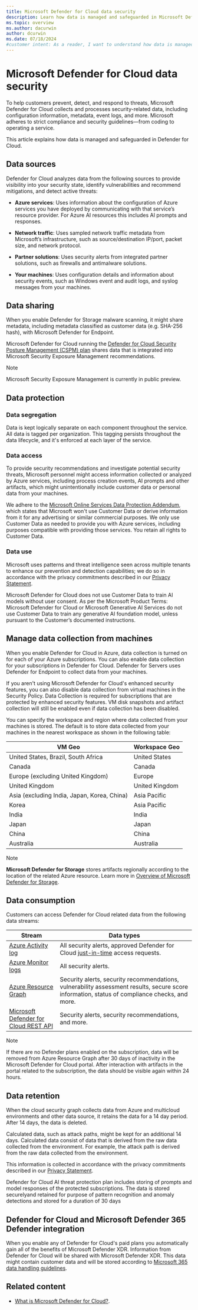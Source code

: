 ```yaml
---
title: Microsoft Defender for Cloud data security
description: Learn how data is managed and safeguarded in Microsoft Defender for Cloud to ensure the security of your data.
ms.topic: overview
ms.author: dacurwin
author: dcurwin
ms.date: 07/18/2024
#customer intent: As a reader, I want to understand how data is managed and safeguarded in Microsoft Defender for Cloud so that I can ensure the security of my data.
---
```


# Microsoft Defender for Cloud data security

To help customers prevent, detect, and respond to threats, Microsoft Defender for Cloud collects and processes security-related data, including configuration information, metadata, event logs, and more. Microsoft adheres to strict compliance and security guidelines—from coding to operating a service.

This article explains how data is managed and safeguarded in Defender for Cloud.

## Data sources

Defender for Cloud analyzes data from the following sources to provide visibility into your security state, identify vulnerabilities and recommend mitigations, and detect active threats:

- **Azure services**: Uses information about the configuration of Azure services you have deployed by communicating with that service’s resource provider. For Azure AI resources this includes AI prompts and responses.

- **Network traffic**: Uses sampled network traffic metadata from Microsoft’s infrastructure, such as source/destination IP/port, packet size, and network protocol.
- **Partner solutions**: Uses security alerts from integrated partner solutions, such as firewalls and antimalware solutions.
- **Your machines**: Uses configuration details and information about security events, such as Windows event and audit logs, and syslog messages from your machines.

## Data sharing

When you enable Defender for Storage malware scanning, it might share metadata, including metadata classified as customer data (e.g. SHA-256 hash), with Microsoft Defender for Endpoint.

Microsoft Defender for Cloud running the [Defender for Cloud Security Posture Management (CSPM) plan](concept-cloud-security-posture-management.md)
shares data that is integrated into Microsoft Security Exposure Management recommendations.

> [!NOTE]
> Microsoft Security Exposure Management is currently in public preview.

## Data protection

### Data segregation

Data is kept logically separate on each component throughout the service. All data is tagged per organization. This tagging persists throughout the data lifecycle, and it's enforced at each layer of the service.

### Data access

To provide security recommendations and investigate potential security threats, Microsoft personnel might access information collected or analyzed by Azure services, including process creation events, AI prompts and other artifacts, which might unintentionally include customer data or personal data from your machines.

We adhere to the [Microsoft Online Services Data Protection Addendum](https://www.microsoftvolumelicensing.com/Downloader.aspx?DocumentId=17880), which states that Microsoft won't use Customer Data or derive information from it for any advertising or similar commercial purposes. We only use Customer Data as needed to provide you with Azure services, including purposes compatible with providing those services. You retain all rights to Customer Data.

### Data use

Microsoft uses patterns and threat intelligence seen across multiple tenants to enhance our prevention and detection capabilities; we do so in accordance with the privacy commitments described in our [Privacy Statement](https://privacy.microsoft.com/privacystatement).

Microsoft Defender for Cloud does not use Customer Data to train AI models without user consent. As per the Microsoft Product Terms: Microsoft Defender for Cloud or Microsoft Generative AI Services do not use Customer Data to train any generative AI foundation model, unless pursuant to the Customer’s documented instructions.

## Manage data collection from machines

When you enable Defender for Cloud in Azure, data collection is turned on for each of your Azure subscriptions. You can also enable data collection for your subscriptions in Defender for Cloud. Defender for Servers uses Defender for Endpoint to collect data from your machines.

If you aren't using Microsoft Defender for Cloud's enhanced security features, you can also disable data collection from virtual machines in the Security Policy. Data Collection is required for subscriptions that are protected by enhanced security features. VM disk snapshots and artifact collection will still be enabled even if data collection has been disabled.

You can specify the workspace and region where data collected from your machines is stored. The default is to store data collected from your machines in the nearest workspace as shown in the following table:

| VM Geo                                      | Workspace Geo  |
|---------------------------------------------|----------------|
| United States, Brazil, South Africa         | United States  |
| Canada                                      | Canada         |
| Europe (excluding United Kingdom)           | Europe         |
| United Kingdom                              | United Kingdom |
| Asia (excluding India, Japan, Korea, China) | Asia Pacific   |
| Korea                                       | Asia Pacific   |
| India                                       | India          |
| Japan                                       | Japan          |
| China                                       | China          |
| Australia                                   | Australia      |

> [!NOTE]
> **Microsoft Defender for Storage** stores artifacts regionally according to the location of the related Azure resource. Learn more in [Overview of Microsoft Defender for Storage](defender-for-storage-introduction.md).

## Data consumption

Customers can access Defender for Cloud related data from the following data streams:

| Stream                                                                                | Data types                                                                                                                                                                                                          |
|---------------------------------------------------------------------------------------|---------------------------------------------------------------------------------------------------------------------------------------------------------------------------------------------------------------------|
| [Azure Activity log](/azure/azure-monitor/essentials/activity-log)                       | All security alerts, approved Defender for Cloud [just-in-time](just-in-time-access-usage.md) access requests.|
| [Azure Monitor logs](/azure/azure-monitor/data-platform)                      | All security alerts.                                                                                                                                                                                                |
| [Azure Resource Graph](/azure/governance/resource-graph/overview)                      | Security alerts, security recommendations, vulnerability assessment results, secure score information, status of compliance checks, and more.                                                                       |
| [Microsoft Defender for Cloud REST API](/rest/api/defenderforcloud-composite/operation-groups?view=rest-defenderforcloud-composite-latest&preserve-view=true) | Security alerts, security recommendations, and more.                                                                                                                                                                |

> [!NOTE]
> If there are no Defender plans enabled on the subscription, data will be removed from Azure Resource Graph after 30 days of inactivity in the Microsoft Defender for Cloud portal. After interaction with artifacts in the portal related to the subscription, the data should be visible again within 24 hours.

## Data retention

When the cloud security graph collects data from Azure and multicloud environments and other data source, it retains the data for a 14 day period. After 14 days, the data is deleted.

Calculated data, such as attack paths, might be kept for an additional 14 days. Calculated data consist of data that is derived from the raw data collected from the environment. For example, the attack path is derived from the raw data collected from the environment.

This information is collected in accordance with the privacy commitments described in our [Privacy Statement](https://privacy.microsoft.com/privacystatement).

Defender for Cloud AI threat protection plan includes storing of prompts and model responses of the protected subscriptions. The data is stored securelyand retained for purpose of pattern recognition and anomaly detections and stored for a duration of 30 days

## Defender for Cloud and Microsoft Defender 365 Defender integration

When you enable any of Defender for Cloud's paid plans you automatically gain all of the benefits of Microsoft Defender XDR. Information from Defender for Cloud will be shared with Microsoft Defender XDR. This data might contain customer data and will be stored according to [Microsoft 365 data handling guidelines](/microsoft-365/security/defender/data-privacy).

## Related content

- [What is Microsoft Defender for Cloud?](defender-for-cloud-introduction.md).

